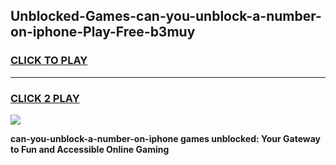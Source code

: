 
## Unblocked-Games-can-you-unblock-a-number-on-iphone-Play-Free-b3muy
<h3>
<a href="https://premium76.site?title=can-you-unblock-a-number-on-iphone&ref=23A">CLICK TO PLAY</a></h3>
<hr>

<h3>
<a href="https://premium76.site?title=can-you-unblock-a-number-on-iphone&ref=23A">CLICK 2 PLAY</a>
  
</h3>

<a href="https://premium76.site?title=can-you-unblock-a-number-on-iphone&ref=23A"><img src="https://clearcache.store/games.png"></a>


**can-you-unblock-a-number-on-iphone games unblocked: Your Gateway to Fun and Accessible Online Gaming**

